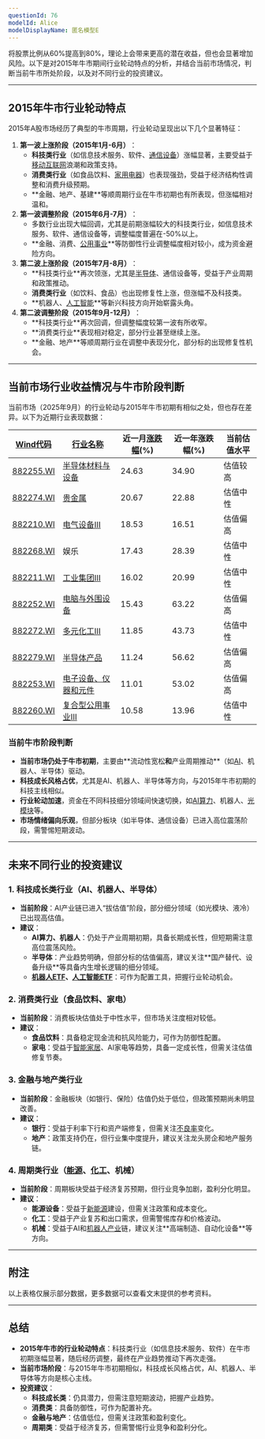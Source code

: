 ```yaml
---
questionId: 76
modelId: Alice
modelDisplayName: 匿名模型E
---
```

将股票比例从60%提高到80%，理论上会带来更高的潜在收益，但也会显著增加风险。以下是对2015年牛市期间行业轮动特点的分析，并结合当前市场情况，判断当前牛市所处阶段，以及对不同行业的投资建议。

---

## 2015年牛市行业轮动特点

2015年A股市场经历了典型的牛市周期，行业轮动呈现出以下几个显著特征：

1. **​第一波上涨阶段（2015年1月-6月）​**：
    - **​科技类行业​**（如信息技术服务、软件、[通信设备](windlocal://open?!CommandParam\(7602%2Cid%3D24584%2CpageType%3Ddetail\)%27)）涨幅显著，主要受益于[移动互联网](windlocal://open?!CommandParam\(1400%2CWindCode%3D160636.OF\)%27)浪潮和政策支持。
    - **​消费类行业​**（如食品饮料、[家用电器](windlocal://open?!CommandParam\(7602%2Cid%3D24460%2CpageType%3Ddetail\)%27)）也表现强劲，受益于经济结构性调整和消费升级预期。
    - **​金融、地产、基建​**等顺周期行业在牛市初期也有所表现，但涨幅相对温和。
2. **​第一波调整阶段（2015年6月-7月）​**：
    - 多数行业出现大幅回调，尤其是前期涨幅较大的科技类行业，如信息技术服务、软件、通信设备等，调整幅度普遍在-50%以上。
    - **​金融、消费、[公用事业](windlocal://open?!CommandParam\(7602%2Cid%3D19377%2CpageType%3Ddetail\)%27)​**等防御性行业调整幅度相对较小，成为资金避险方向。
3. **​第二波上涨阶段（2015年7月-8月）​**：
    - **​科技类行业​**再次领涨，尤其是[半导体](windlocal://open?!CommandParam\(1400%2CWindCode%3D882121.WI\)%27)、通信设备等，受益于产业周期和政策推动。
    - **​消费类行业​**（如饮料、食品）也出现修复性上涨，但涨幅不及科技类。
    - **​机器人、[人工智能](windlocal://open?!CommandParam\(26003%2CCmdName%3DHQCMD_STOCKLIST%2Cdisableuppercase%2CParam%3D1000011274000000\)%27)​**等新兴科技方向开始崭露头角。
4. **​第二波调整阶段（2015年9月-12月）​**：
    - **​科技类行业​**再次回调，但调整幅度较第一波有所收窄。
    - **​消费类行业​**表现相对稳定，部分行业甚至继续上涨。
    - **​金融、地产​**等顺周期行业在调整中表现分化，部分标的出现修复性机会。

---

## 当前市场行业收益情况与牛市阶段判断

当前市场（2025年9月）的行业轮动与2015年牛市初期有相似之处，但也存在差异。以下为近期行业表现数据：

| [Wind代码](windlocal://open?!CommandFunc\(ExecuteCmd\(CMDID%3D1601\)%3BAddSheet\(\)%3BSelectIndicator\(id%3D355420\)\)%27) | [行业名称](windlocal://open?!CommandFunc\(ExecuteCmd\(CMDID%3D1601\)%3BAddSheet\(\)%3BSelectIndicator\(id%3D255024\)\)%27)      | 近一月[涨跌幅](windlocal://open?!CommandFunc\(ExecuteCmd\(CMDID%3D1601\)%3BAddSheet\(\)%3BSelectIndicator\(id%3D255153\)\)%27)(%) | 近一年涨跌幅(%) | 当前估值水平 |
| ------------------------------------------------------------------------------------------------------------------------ | --------------------------------------------------------------------------------------------------------------------------- | --------------------------------------------------------------------------------------------------------------------------- | --------- | ------ |
| [882255.WI](windlocal://open?!CommandParam\(1400%2CWindCode%3D882255.WI\)%27)                                            | [半导体材料与设备](windlocal://open?!CommandParam\(1400%2CWindCode%3D882255.WI\)%27)                                                | 24.63                                                                                                                       | 34.90     | 估值较高   |
| [882274.WI](windlocal://open?!CommandParam\(1400%2CWindCode%3D882274.WI\)%27)                                            | [贵金属](windlocal://open?!CommandParam\(26003%2CCmdName%3DHQCMD_STOCKLIST%2Cdisableuppercase%2CParam%3Db103010000000000\)%27) | 20.67                                                                                                                       | 22.88     | 估值中性   |
| [882210.WI](windlocal://open?!CommandParam\(1400%2CWindCode%3D882210.WI\)%27)                                            | [电气设备Ⅲ](windlocal://open?!CommandParam\(1400%2CWindCode%3D882210.WI\)%27)                                                   | 18.53                                                                                                                       | 16.51     | 估值偏高   |
| [882268.WI](windlocal://open?!CommandParam\(1400%2CWindCode%3D882268.WI\)%27)                                            | 娱乐                                                                                                                          | 17.43                                                                                                                       | 28.39     | 估值中性   |
| [882211.WI](windlocal://open?!CommandParam\(1400%2CWindCode%3D882211.WI\)%27)                                            | [工业集团Ⅲ](windlocal://open?!CommandParam\(1400%2CWindCode%3D882211.WI\)%27)                                                   | 16.02                                                                                                                       | 20.99     | 估值中性   |
| [882252.WI](windlocal://open?!CommandParam\(1400%2CWindCode%3D882252.WI\)%27)                                            | [电脑与外围设备](windlocal://open?!CommandParam\(1400%2CWindCode%3D882252.WI\)%27)                                                 | 15.43                                                                                                                       | 63.22     | 估值偏高   |
| [882272.WI](windlocal://open?!CommandParam\(1400%2CWindCode%3D882272.WI\)%27)                                            | [多元化工Ⅲ](windlocal://open?!CommandParam\(1400%2CWindCode%3D882272.WI\)%27)                                                   | 11.85                                                                                                                       | 43.73     | 估值中性   |
| [882279.WI](windlocal://open?!CommandParam\(1400%2CWindCode%3D882279.WI\)%27)                                            | [半导体产品](windlocal://open?!CommandParam\(1400%2CWindCode%3D882279.WI\)%27)                                                   | 11.24                                                                                                                       | 56.62     | 估值偏高   |
| [882253.WI](windlocal://open?!CommandParam\(1400%2CWindCode%3D882253.WI\)%27)                                            | [电子设备、仪器和元件](windlocal://open?!CommandParam\(1400%2CWindCode%3D882253.WI\)%27)                                              | 11.01                                                                                                                       | 53.02     | 估值偏高   |
| [882260.WI](windlocal://open?!CommandParam\(1400%2CWindCode%3D882260.WI\)%27)                                            | [复合型公用事业Ⅲ](windlocal://open?!CommandParam\(1400%2CWindCode%3D882260.WI\)%27)                                                | 10.58                                                                                                                       | 13.96     | 估值中性   |

### 当前牛市阶段判断

- **​当前市场仍处于牛市初期​**，主要由**​流动性宽松​**和**​产业周期推动​**（如[AI](windlocal://open?!CommandParam\(26003%2CCmdName%3DHQCMD_STOCKLIST%2Cdisableuppercase%2CParam%3D1000011274000000\)%27)、机器人、半导体）驱动。
- **​科技成长风格占优​**，尤其是AI、机器人、半导体等方向，与2015年牛市初期的科技主线相似。
- **​行业轮动加速​**，资金在不同科技细分领域间快速切换，如[AI算力](windlocal://open?!CommandParam\(26003%2CCmdName%3DHQCMD_STOCKLIST%2Cdisableuppercase%2CParam%3D1000045794000000\)%27)、机器人、[光模块](windlocal://open?!CommandParam\(7602%2Cid%3D143889%2CpageType%3Ddetail\)%27)等。
- **​市场情绪偏向乐观​**，但部分板块（如半导体、通信设备）已进入高位震荡阶段，需警惕短期波动。

---

## 未来不同行业的投资建议

### 1. **​科技成长类行业（AI、机器人、半导体）​**

- **​当前阶段​**：AI产业链已进入“拔估值”阶段，部分细分领域（如光模块、液冷）已出现高估值。
- **​建议​**：
    - **​AI算力、机器人​**：仍处于产业周期初期，具备长期成长性，但短期需注意高位震荡风险。
    - **​半导体​**：产业趋势明确，但部分标的估值偏高，建议关注**​国产替代、设备升级​**等具备内生增长逻辑的细分领域。
    - **​[机器人ETF](windlocal://open?!CommandParam\(1400%2CWindCode%3D159770.OF\)%27)、[人工智能ETF](windlocal://open?!CommandParam\(1400%2CWindCode%3D515980.SH\)%27)​**：可作为配置工具，把握行业轮动机会。

### 2. **​消费类行业（食品饮料、家电）​**

- **​当前阶段​**：消费板块估值处于中性水平，但市场关注度相对较低。
- **​建议​**：
    - **​食品饮料​**：具备稳定现金流和抗风险能力，可作为防御性配置。
    - **​家电​**：受益于[智能家居](windlocal://open?!CommandParam\(26003%2CCmdName%3DHQCMD_STOCKLIST%2Cdisableuppercase%2CParam%3D1000011226000000\)%27)、AI家电等趋势，具备一定成长性，但需关注估值修复节奏。

### 3. **​金融与地产类行业​**

- **​当前阶段​**：金融板块（如银行、保险）估值仍处于低位，但政策预期尚未明显改善。
- **​建议​**：
    - **​银行​**：受益于利率下行和资产端修复，但需关注[不良率](windlocal://open?!CommandFunc\(ExecuteCmd\(CMDID%3D1601\)%3BAddSheet\(\)%3BSelectIndicator\(id%3D101888\)\)%27)变化。
    - **​地产​**：政策支持仍在，但行业集中度提升，建议关注龙头房企和地产服务链。

### 4. **​周期类行业（[能源](windlocal://open?!CommandParam\(26003%2CCmdName%3DHQCMD_STOCKLIST%2Cdisableuppercase%2CParam%3D1000048748000000\)%27)、[化工](windlocal://open?!CommandParam\(1400%2CWindCode%3D882101.WI\)%27)、机械）​**

- **​当前阶段​**：周期板块受益于经济复苏预期，但行业竞争加剧，盈利分化明显。
- **​建议​**：
    - **​能源设备​**：受益于[新能源](windlocal://open?!CommandParam\(26003%2CCmdName%3DHQCMD_STOCKLIST%2Cdisableuppercase%2CParam%3D1000011337000000\)%27)建设，但需关注政策和成本变化。
    - **​化工​**：受益于产业复苏和出口需求，但需警惕库存和价格波动。
    - **​机械​**：受益于AI和[机器人产业](windlocal://open?!CommandParam\(1400%2CWindCode%3D980022.CNI\)%27)链，建议关注**​高端制造、自动化设备​**等方向。

---

## 附注

以上表格仅展示部分数据，更多数据可以查看文末提供的参考资料。

---

## 总结

- **​2015年牛市的行业轮动特点​**：科技类行业（如信息技术服务、软件）在牛市初期涨幅显著，随后经历调整，最终在产业趋势推动下再次走强。
- **​当前市场阶段​**：与2015年牛市初期相似，科技成长风格占优，AI、机器人、半导体等方向是核心主线。
- **​投资建议​**：
    - **​科技成长类​**：仍具潜力，但需注意短期波动，把握产业趋势。
    - **​消费类​**：具备防御性，可作为配置补充。
    - **​金融与地产​**：估值低位，但需关注政策和盈利变化。
    - **​周期类​**：受益于经济复苏，但需警惕行业竞争和盈利分化。